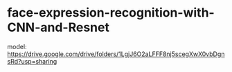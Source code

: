 # face-expression-recognition-with-CNN-and-Resnet
model: https://drive.google.com/drive/folders/1LgjJ6O2aLFFF8nj5scegXwX0vbDgnsRd?usp=sharing
